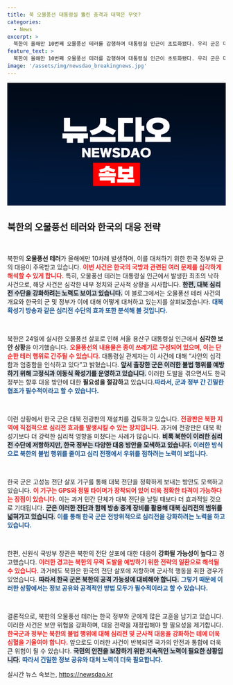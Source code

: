 ```yaml
---
title: 북 오물풍선 대통령실 뚫린 충격과 대책은 무엇?
categories:
  - News
excerpt: >
  북한이 올해만 10번째 오물풍선 테러를 감행하며 대통령실 인근이 초토화됐다. 우리 군은 대북 심리전을 위해 확성기 방송을 강화하지만, 추가 대응 방식이 시급하다는 지적이 이어진다. 이제 심리전 카드가 필요할까?
feature_text: >
  북한이 올해만 10번째 오물풍선 테러를 감행하며 대통령실 인근이 초토화됐다. 우리 군은 대북 심리전을 위해 확성기 방송을 강화하지만, 추가 대응 방식이 시급하다는 지적이 이어진다. 이제 심리전 카드가 필요할까?
image: '/assets/img/newsdao_breakingnews.jpg'
---
```


<p><img src="/assets/img/newsdao_breakingnews.jpg" alt="cryptoinkorea 속보" /></p>

<h2 data-ke-size="size26">북한의 오물풍선 테러와 한국의 대응 전략</h2>

<p data-ke-size="size16">&nbsp;</p>

<p>북한의 <strong>오물풍선 테러</strong>가 올해에만 10차례 발생하며, 이를 대처하기 위한 한국 정부와 군의 대응이 주목받고 있습니다. <b><span style="color: #ee2323;">이번 사건은 한국의 국방과 관련된 여러 문제를 심각하게 해석할 수 있게 합니다.</span></b> 특히, 오물풍선 테러는 대통령실 인근에서 발생한 최초의 낙하 사건으로, 해당 사건은 심각한 내부 정치와 군사적 상황을 시사합니다. <b><span style="background-color: #21538527;">한편, 대북 심리전 수단을 강화하려는 노력도 보이고 있습니다.</span></b> 이 블로그에서는 오물풍선 테러 사건의 개요와 한국의 군 및 정부가 이에 대해 어떻게 대처하고 있는지를 살펴보겠습니다. <b><span style="color: #1a5490;">대북 확성기 방송과 같은 심리전 수단의 효과 또한 분석해 볼 것입니다.</span></b></p>

<p data-ke-size="size16">&nbsp;</p>

<p>북한은 24일에 실시한 오물풍선 살포로 인해 서울 용산구 대통령실 인근에서 <strong>심각한 보안 상황</strong>을 야기했습니다. <b><span style="color: #ee2323;">오물풍선의 내용물은 종이 쓰레기로 구성되어 있으며, 이는 단순한 테러 행위로 간주될 수 있습니다.</span></b> 대통령실 관계자는 이 사건에 대해 “사안의 심각함과 엄중함을 인식하고 있다”고 밝혔습니다. <b><span style="background-color: #21538527;">앞서 출장한 군은 이러한 불법 행위를 예방하기 위해 고정식과 이동식 확성기를 운영하고 있습니다.</span></b> 이러한 도발을 겪으면서도 한국 정부는 향후 대응 방안에 대한 <strong>필요성을 절감하고</strong> 있습니다.<b><span style="color: #1a5490;">따라서, 군과 정부 간 긴밀한 협조가 필수적이라고 할 수 있습니다.</span></b></p>

<p data-ke-size="size16">&nbsp;</p>

<p>이런 상황에서 한국 군은 대북 전광판의 재설치를 검토하고 있습니다. <b><span style="color: #ee2323;">전광판은 북한 지역에 직접적으로 심리전 효과를 발생시킬 수 있는 장치입니다.</span></b> 과거에 전광판은 대북 확성기보다 더 강력한 심리적 영향을 미쳤다는 사례가 많습니다. <b><span style="background-color: #21538527;">비록 북한이 이러한 심리전 수단에 저항하지만, 한국 정부는 다양한 대응 방안을 모색하고 있습니다.</span></b> <b><span style="color: #1a5490;">이러한 방식으로 북한의 불법 행위를 줄이고 심리 전쟁에서 우위를 점하려는 노력이 보입니다.</span></b></p>

<p data-ke-size="size16">&nbsp;</p>

<p>한국 군은 고성능 전단 살포 기구를 통해 대북 전단을 정확하게 보내는 방안도 모색하고 있습니다.  <b><span style="color: #ee2323;">이 기구는 GPS와 정밀 타이머가 장착되어 있어 더욱 정확한 타격이 가능하다는 장점이 있습니다.</span></b> 이는 과거 민간 단체가 대북 전단을 날릴 때보다 더 효과적일 것으로 기대됩니다. <b><span style="background-color: #21538527;">군은 이러한 전단과 함께 방송 중계 장비를 활용해 대북 심리전의 범위를 넓혀가고 있습니다.</span></b> <b><span style="color: #1a5490;">이를 통해 한국 군은 전방위적으로 심리전을 강화하려는 노력을 하고 있습니다.</span></b></p>

<p data-ke-size="size16">&nbsp;</p>

<p>한편, 신원식 국방부 장관은 북한의 전단 살포에 대한 대응이 <strong>강화될 가능성이 높다</strong>고 경고했습니다. <b><span style="color: #ee2323;">이러한 경고는 북한의 무력 도발을 예방하기 위한 전략의 일환으로 해석될 수 있습니다.</span></b> 과거에도 북한은 한국의 전단 살포에 저항하며 군사적 행동을 취한 경우가 있었습니다. <b><span style="background-color: #21538527;">따라서 한국 군은 북한의 공격 가능성에 대비해야 합니다.</span></b> <b><span style="color: #1a5490;">그렇기 때문에 이러한 상황에서는 정보 공유와 공격적인 방법 모두가 필수적이라고 할 수 있습니다.</span></b></p>

<p data-ke-size="size16">&nbsp;</p>

<p>결론적으로, 북한의 오물풍선 테러는 한국 정부와 군에게 많은 교훈을 남기고 있습니다. 이러한 사건은 보안 위협을 강화하며, 대응 전략을 재정립해야 할 필요성을 제기합니다. <b><span style="color: #ee2323;">한국군과 정부는 북한의 불법 행위에 대해 심리전 및 군사적 대응을 강화하는 데에 더욱 심혈을 기울여야 합니다.</span></b> 앞으로도 이러한 사건이 반복되면 국가의 안전과 통합에 더욱 큰 위험이 될 수 있습니다. <b><span style="background-color: #21538527;">국민의 안전을 보장하기 위한 지속적인 노력이 필요한 상황입니다.</span></b> <b><span style="color: #1a5490;">따라서 긴밀한 정보 공유와 대처 노력이 더욱 필요합니다.</span></b></p>
실시간 뉴스 속보는, <a href="https://newsdao.kr" rel="dofollow">https://newsdao.kr</a>


